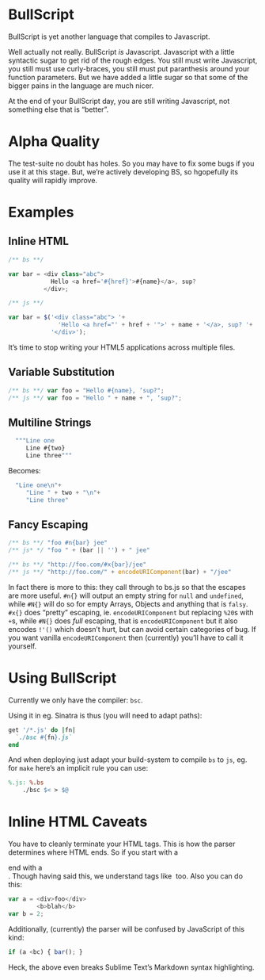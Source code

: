 BullScript
==========
BullScript is yet another language that compiles to Javascript.

Well actually not really. BullScript *is* Javascript. Javascript with a little
syntactic sugar to get rid of the rough edges. You still must write
Javascript, you still must use curly-braces, you still must put paranthesis
around your function parameters. But we have added a little sugar so that
some of the bigger pains in the language are much nicer.

At the end of your BullScript day, you are still writing Javascript, not
something else that is “better”.

Alpha Quality
=============
The test-suite no doubt has holes. So you may have to fix some bugs if you use
it at this stage. But, we’re actively developing BS, so hgopefully its quality
will rapidly improve.

Examples
========
Inline HTML
-----------

```js
/** bs **/

var bar = <div class="abc">
            Hello <a href='#{href}'>#{name}</a>, sup?
          </div>;

/** js **/

var bar = $('<div class="abc"> '+
              'Hello <a href="' + href + '">' + name + '</a>, sup? '+
            '</div>');
```

It’s time to stop writing your HTML5 applications across multiple files.

Variable Substitution
---------------------
```js
/** bs **/ var foo = "Hello #{name}, ‘sup?";
/** js **/ var foo = "Hello " + name + ", ‘sup?";
```

Multiline Strings
-----------------

```js
  """Line one
     Line #{two}
     Line three"""
```

Becomes:

```js
  "Line one\n"+
     "Line " + two + "\n"+
     "Line three"
```

Fancy Escaping
--------------
```js
/** bs **/ "foo #n{bar} jee"
/** js* */ "foo " + (bar || '') + " jee"
```

```js
/** bs **/ "http://foo.com/#x{bar}/jee"
/** js **/ "http://foo.com/" + encodeURIComponent(bar) + "/jee"
```

In fact there is more to this: they call through to bs.js so that the escapes
are more useful. `#n{}` will output an empty string for `null` and
`undefined`, while `#N{}` will do so for empty Arrays, Objects and anything
that is `falsy`. `#x{}` does “pretty” escaping, ie. `encodeURIComponent` but
replacing `%20`s with `+`s, while `#N{}` does *full* escaping, that is
`encodeURIComponent` but it also encodes `!'()` which doesn’t hurt, but can
avoid certain categories of bug. If you want vanilla `encodeURIComponent` then
(currently) you’ll have to call it yourself.

Using BullScript
================
Currently we only have the compiler: `bsc`.

Using it in eg. Sinatra is thus (you will need to adapt paths):

```rb
get '/*.js' do |fn|
  `./bsc #{fn}.js`
end
```

And when deploying just adapt your build-system to compile `bs` to `js`, eg.
for `make` here’s an implicit rule you can use:

```Makefile
%.js: %.bs
    ./bsc $< > $@
```

Inline HTML Caveats
===================
You have to cleanly terminate your HTML tags. This is how the parser
determines where HTML ends. So if you start with a <div> end with a </div>.
Though having said this, we understand tags like <img> too. Also you can do
this:

```js
var a = <div>foo</div>
        <b>blah</b>
var b = 2;
```

Additionally, (currently) the parser will be confused by JavaScript of this
kind:

```js
if (a <bc) { bar(); }
```

Heck, the above even breaks Sublime Text’s Markdown syntax highlighting.

